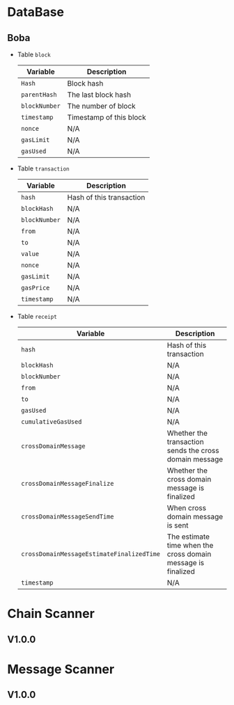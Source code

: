 # DataBase

## Boba

* Table `block`

  | Variable      | Description             |
  | ------------- | ----------------------- |
  | `Hash`        | Block hash              |
  | `parentHash`  | The last block hash     |
  | `blockNumber` | The number of block     |
  | `timestamp`   | Timestamp of this block |
  | `nonce`       | N/A                     |
  | `gasLimit`    | N/A                     |
  | `gasUsed`     | N/A                     |

* Table `transaction`

  | Variable      | Description              |
  | ------------- | ------------------------ |
  | `hash`        | Hash of this transaction |
  | `blockHash`   | N/A                      |
  | `blockNumber` | N/A                      |
  | `from`        | N/A                      |
  | `to`          | N/A                      |
  | `value`       | N/A                      |
  | `nonce`       | N/A                      |
  | `gasLimit`    | N/A                      |
  | `gasPrice`    | N/A                      |
  | `timestamp`   | N/A                      |

* Table `receipt`

  | Variable                                  | Description                                                  |
  | ----------------------------------------- | ------------------------------------------------------------ |
  | `hash`                                    | Hash of this transaction                                     |
  | `blockHash`                               | N/A                                                          |
  | `blockNumber`                             | N/A                                                          |
  | `from`                                    | N/A                                                          |
  | `to`                                      | N/A                                                          |
  | `gasUsed`                                 | N/A                                                          |
  | `cumulativeGasUsed`                       | N/A                                                          |
  | `crossDomainMessage`                      | Whether the transaction sends the cross domain message       |
  | `crossDomainMessageFinalize`              | Whether the cross domain message is finalized                |
  | `crossDomainMessageSendTime`              | When cross domain message is sent                            |
  | `crossDomainMessageEstimateFinalizedTime` | The estimate time when the cross domain message is finalized |
  | `timestamp`                               | N/A                                                          |

# Chain Scanner

## V1.0.0



# Message Scanner

## V1.0.0
